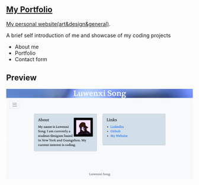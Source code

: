 ## [My Portfolio](https://fzl666.github.io/fzl666/)


[My personal website(art&design&general)](https://fzl666.github.io/fzl666/). 

A brief self introduction of me and showcase of my coding projects

- About me
- Portfolio
- Contact form

## Preview
![preview](./asset/image/page.png)

